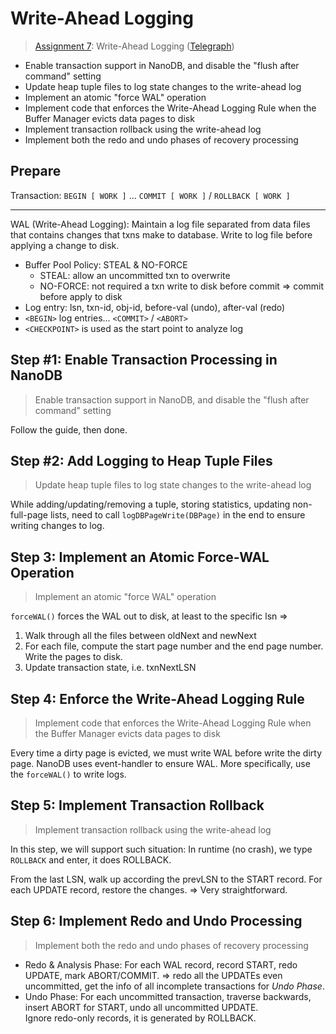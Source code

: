 # Write-Ahead Logging

> [Assignment 7](http://courses.cms.caltech.edu/cs122/assignments/lab7.html):
> Write-Ahead Logging
> ([Telegraph](https://telegra.ph/Assignment-7-Write-Ahead-Logging-12-06))

* Enable transaction support in NanoDB, and disable the "flush after command"
  setting
* Update heap tuple files to log state changes to the write-ahead log
* Implement an atomic "force WAL" operation
* Implement code that enforces the Write-Ahead Logging Rule when the Buffer
  Manager evicts data pages to disk
* Implement transaction rollback using the write-ahead log
* Implement both the redo and undo phases of recovery processing

## Prepare

Transaction: `BEGIN [ WORK ]` ... `COMMIT [ WORK ]` / `ROLLBACK [ WORK ]`

---

WAL (Write-Ahead Logging): Maintain a log file separated from data files that
contains changes that txns make to database. Write to log file before applying
a change to disk.
* Buffer Pool Policy: STEAL & NO-FORCE
  * STEAL: allow an uncommitted txn to overwrite
  * NO-FORCE: not required a txn write to disk before commit => commit before
    apply to disk
* Log entry: lsn, txn-id, obj-id, before-val (undo), after-val (redo)
* `<BEGIN>` log entries... `<COMMIT>` / `<ABORT>`
* `<CHECKPOINT>` is used as the start point to analyze log

## Step #1: Enable Transaction Processing in NanoDB

> Enable transaction support in NanoDB, and disable the "flush after command"
> setting

Follow the guide, then done.

## Step #2: Add Logging to Heap Tuple Files

> Update heap tuple files to log state changes to the write-ahead log

While adding/updating/removing a tuple, storing statistics, updating
non-full-page lists, need to call `logDBPageWrite(DBPage)` in the end to ensure
writing changes to log.

## Step 3: Implement an Atomic Force-WAL Operation

> Implement an atomic "force WAL" operation

`forceWAL()` forces the WAL out to disk, at least to the specific lsn =>
1. Walk through all the files between oldNext and newNext
2. For each file, compute the start page number and the end page number. Write
   the pages to disk.
3. Update transaction state, i.e. txnNextLSN

## Step 4: Enforce the Write-Ahead Logging Rule

> Implement code that enforces the Write-Ahead Logging Rule when the Buffer
> Manager evicts data pages to disk

Every time a dirty page is evicted, we must write WAL before write the dirty
page. NanoDB uses event-handler to ensure WAL. More specifically, use the
`forceWAL()` to write logs.

## Step 5: Implement Transaction Rollback

> Implement transaction rollback using the write-ahead log

In this step, we will support such situation:
In runtime (no crash), we type `ROLLBACK` and enter, it does ROLLBACK.

From the last LSN, walk up according the prevLSN to the START record. For each
UPDATE record, restore the changes. => Very straightforward.

## Step 6: Implement Redo and Undo Processing

> Implement both the redo and undo phases of recovery processing

* Redo & Analysis Phase: For each WAL record, record START, redo UPDATE, mark
  ABORT/COMMIT. => redo all the UPDATEs even uncommitted, get the info of all
  incomplete transactions for *Undo Phase*.
* Undo Phase: For each uncommitted transaction, traverse backwards, insert ABORT
  for START, undo all uncommitted UPDATE.<br/>
  Ignore redo-only records, it is generated by ROLLBACK.

